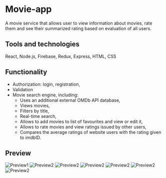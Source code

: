 # Movie-app

A movie service that allows user to view information about movies, rate them and see their summarized rating based on evaluation of all users.

## Tools and technologies

React, Node.js, Firebase, Redux, Express, HTML, CSS

## Functionality
* Authorization: login, registration,
* Validation
* Movie search engine, including:
  * Uses an additional external OMDb API database,
  * Views movies,
  * Filters by title,
  * Real-time search,
  * Allows to add movies to list of favourites and view or edit it,
  * Allows to rate movies and view ratings issued by other users,
  * Compares the average ratings of website users with the rating given to imdbID.

## Preview
![Preview1](https://i.imgur.com/0EFtfdX.png)
![Preview2](https://i.imgur.com/kgeV05q.png?1)
![Preview2](https://i.imgur.com/bV3od6W.png)
![Preview2](https://i.imgur.com/GzdzEwn.png)
![Preview2](https://i.imgur.com/cvTsrWF.png)
![Preview2](https://i.imgur.com/yZOcjys.png)
![Preview2](https://i.imgur.com/nBXWyHP.png)
